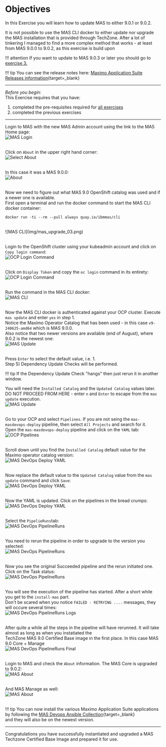 # Objectives
In this Exercise you will learn how to update MAS to either 9.0.1 or 9.0.2.

It is not possible to use the MAS CLI docker to either update nor upgrade the MAS installation that is provided through TechZone. After a lot of tinkering I managed to find a more complex method that works - at least from MAS 9.0.0 to 9.0.2, as this exercise is build upon</br>

!!! attention
    If you want to update to MAS 9.0.3 or later you should go to [exercise 3.](update_mas.md)</br>


!!! tip
    You can see the release notes here: [Maximo Application Suite Releases information](https://www.ibm.com/support/pages/node/6570601){target=_blank}</br>

---
*Before you begin:*  
This Exercise requires that you have:

1. completed the pre-requisites required for [all exercises](prereqs.md)
2. completed the previous exercises

---

Login to MAS with the new MAS Admin account using the link to the MAS Home page:</br>
![MAS Login](img/mas_upgrade_00.png)</br></br>

Click on `About` in the upper right hand corner:</br>
![Select About](img/mas_upgrade_01.png)</br></br>

In this case it was a MAS 9.0.0:</br>
![About](img/mas_upgrade_02.png)</br></br>

Now we need to figure out what MAS 9.0 OpenShift catalog was used and if a newer one is available.</br>
First open a terminal and run the docker command to start the MAS CLI docker container:
````
docker run -ti --rm --pull always quay.io/ibmmas/cli
````
</br>
![MAS CLI](img/mas_upgrade_03.png)</br></br>

Login to the OpenShift cluster using your kubeadmin account and click on `Copy login command`:</br>
![OCP Login Command](img/mas_upgrade_04.png)</br></br>

Click on `Display Token` and copy the `oc login` command in its entirety:</br>
![OCP Login Command](img/mas_upgrade_05.png)</br></br>

Run the command in the MAS CLI docker:</br>
![MAS CLI](img/mas_upgrade_06.png)</br></br>

Now the MAS CLI docker is authenticated against your OCP cluster. Execute `mas update` and enter `yes` in step 1.</br>
Notice the Maximo Operator Catalog that has been used - in this case `v9-240625-amd64` which is MAS 9.0.0.</br>
Also notice that two newer versions are available (end of August), where 9.0.2 is the newest one:</br>
![MAS Update](img/mas_upgrade_07.png)</br></br>

Press `Enter` to select the default value, i.e. 1.</br>
Step 5) Dependency Update Checks will be performed. 

!!! tip
    If the Dependency Update Check "hangs" then just rerun it in another window.</br> 

You will need the `Installed Catalog` and the `Updated Catalog` values later.</br>
DO NOT PROCEED FROM HERE - enter `n` and `Enter` to escape from the `mas update` execution.</br>
![MAS Update](img/mas_upgrade_08.png)</br></br>

Go to your OCP and select `Pipelines`. If you are not seing the `mas-masdevops-deploy` pipeline, then select `All Projects` and search for it.</br>
Open the `mas-masdevops-deploy` pipeline and click on the `YAML` tab:</br>
![OCP Pipelines](img/mas_upgrade_09.png)</br></br>

Scroll down until you find the `Installed Catalog` default value for the Maximo operator catalog version:</br>
![MAS DevOps Deploy YAML](img/mas_upgrade_10.png)</br></br>

Now replace the default value to the `Updated Catalog` value from the `mas update` command and click `Save`:</br>
![MAS DevOps Deploy YAML](img/mas_upgrade_11.png)</br></br>

Now the YAML is updated. Click on the pipelines in the bread crumps:</br>
![MAS DevOps Deploy YAML](img/mas_upgrade_12.png)</br></br>

Select the `PipelieRuns`tab:</br>
![MAS DevOps PipelineRuns](img/mas_upgrade_13.png)</br></br>

You need to rerun the pipeline in order to upgrade to the version you selected:</br>
![MAS DevOps PipelineRuns](img/mas_upgrade_14.png)</br></br>

Now you see the original Succeeded pipeline and the rerun initiated one. Click on the Task status:</br>
![MAS DevOps PipelineRuns](img/mas_upgrade_15.png)</br></br>

You will see the execution of the pipeline has started. After a short while you get to the `install-mas` part.</br> 
Don't be scared when you notice `FAILED - RETRYING ....` messages, they will occure several times:</br>
![MAS DevOps PipelineRuns Logs](img/mas_upgrade_16.png)</br></br>

After quite a while all the steps in the pipeline will have rerunned. It will take almost as long as when you instatiated the</br> 
TechZone MAS 9.0 Certified Base image in the first place. In this case MAS 9.0 Core + Manage</br>
![MAS DevOps PipelineRuns Final](img/mas_upgrade_17.png)</br></br>

Login to MAS and check the `About` information. The MAS Core is upgraded to 9.0.2:</br>
![MAS About](img/mas_upgrade_18.png)</br></br>

And MAS Manage as well:</br>
![MAS About](img/mas_upgrade_19.png)</br></br>


!!! tip
    You can now install the various Maximo Application Suite applications by following the [MAS Devops Ansible Collection](https://ibm-mas.github.io/ansible-devops/){target=_blank}</br> 
    and they will also be on the newest version.</br>


---
Congratulations you have successfully instantiated and upgraded a MAS Techzone Certified Base Image and prepared it for use.</br>
